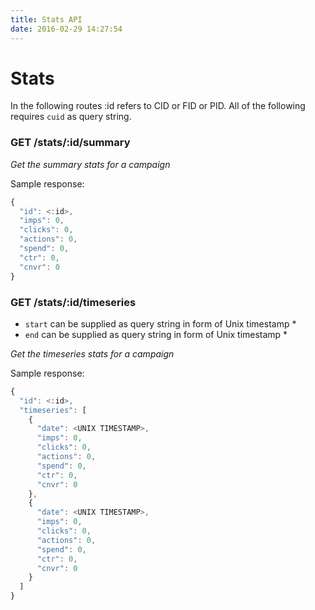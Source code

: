 ```yaml
---
title: Stats API
date: 2016-02-29 14:27:54
---
```


# Stats

In the following routes :id refers to CID or FID or PID. All of the following requires `cuid` as query string.

### **GET** /stats/:id/summary

_Get the summary stats for a campaign_

Sample response:

```javascript
{
  "id": <:id>,
  "imps": 0,
  "clicks": 0,
  "actions": 0,
  "spend": 0,
  "ctr": 0,
  "cnvr": 0
}
```

### **GET** /stats/:id/timeseries

* `start` can be supplied as query string in form of Unix timestamp *  
* `end` can be supplied as query string in form of Unix timestamp *  

_Get the timeseries stats for a campaign_

Sample response:

```javascript
{
  "id": <:id>,
  "timeseries": [
    {
      "date": <UNIX TIMESTAMP>,
      "imps": 0,
      "clicks": 0,
      "actions": 0,
      "spend": 0,
      "ctr": 0,
      "cnvr": 0
    },
    {
      "date": <UNIX TIMESTAMP>,
      "imps": 0,
      "clicks": 0,
      "actions": 0,
      "spend": 0,
      "ctr": 0,
      "cnvr": 0
    }
  ]
}
```
